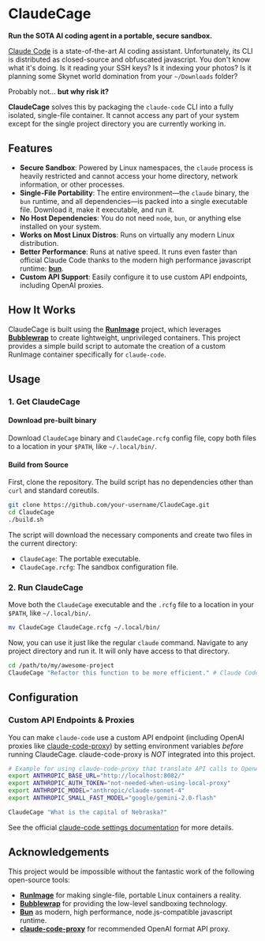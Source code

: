 # ClaudeCage

**Run the SOTA AI coding agent in a portable, secure sandbox.**

[Claude Code](https://github.com/anthropics/claude-code) is a state-of-the-art AI coding assistant. Unfortunately, its CLI is distributed as closed-source and obfuscated javascript. You don't know what it's doing. Is it reading your SSH keys? Is it indexing your photos? Is it planning some Skynet world domination from your `~/Downloads` folder?

Probably not... **but why risk it?**

**ClaudeCage** solves this by packaging the `claude-code` CLI into a fully isolated, single-file container. It cannot access any part of your system except for the single project directory you are currently working in.

## Features

- **Secure Sandbox**: Powered by Linux namespaces, the `claude` process is heavily restricted and cannot access your home directory, network information, or other processes.
- **Single-File Portability**: The entire environment—the `claude` binary, the `bun` runtime, and all dependencies—is packed into a single executable file. Download it, make it executable, and run it.
- **No Host Dependencies**: You do not need `node`, `bun`, or anything else installed on your system.
- **Works on Most Linux Distros**: Runs on virtually any modern Linux distribution.
- **Better Performance**: Runs at native speed. It runs even faster than official Claude Code thanks to the modern high performance javascript runtime: [**bun**](https://github.com/oven-sh/bun).
- **Custom API Support**: Easily configure it to use custom API endpoints, including OpenAI proxies.

## How It Works

ClaudeCage is built using the [**RunImage**](https://github.com/VHSgunzo/runimage) project, which leverages [**Bubblewrap**](https://github.com/containers/bubblewrap) to create lightweight, unprivileged containers. This project provides a simple build script to automate the creation of a custom RunImage container specifically for `claude-code`.

## Usage

### 1. Get ClaudeCage

#### Download pre-built binary

Download `ClaudeCage` binary and `ClaudeCage.rcfg` config file, copy both files to a location in your `$PATH`, like `~/.local/bin/`.

#### Build from Source

First, clone the repository. The build script has no dependencies other than `curl` and standard coreutils.

```bash
git clone https://github.com/your-username/ClaudeCage.git
cd ClaudeCage
./build.sh
```

The script will download the necessary components and create two files in the current directory:

- `ClaudeCage`: The portable executable.
- `ClaudeCage.rcfg`: The sandbox configuration file.

### 2. Run ClaudeCage

Move both the `ClaudeCage` executable and the `.rcfg` file to a location in your `$PATH`, like `~/.local/bin/`.

```bash
mv ClaudeCage ClaudeCage.rcfg ~/.local/bin/
```

Now, you can use it just like the regular `claude` command. Navigate to any project directory and run it. It will only have access to that directory.

```bash
cd /path/to/my/awesome-project
ClaudeCage "Refactor this function to be more efficient." # Claude Code now has access to this directory only
```

## Configuration

### Custom API Endpoints & Proxies

You can make `claude-code` use a custom API endpoint (including OpenAI proxies like [claude-code-proxy](https://github.com/fuergaosi233/claude-code-proxy)) by setting environment variables _before_ running ClaudeCage. claude-code-proxy is _NOT_ integrated into this project.

```bash
# Example for using claude-code-proxy that translate API calls to OpenAI API format.
export ANTHROPIC_BASE_URL="http://localhost:8082/"
export ANTHROPIC_AUTH_TOKEN="not-needed-when-using-local-proxy"
export ANTHROPIC_MODEL="anthropic/claude-sonnet-4"
export ANTHROPIC_SMALL_FAST_MODEL="google/gemini-2.0-flash"

ClaudeCage "What is the capital of Nebraska?"
```

See the official [claude-code settings documentation](https://docs.anthropic.com/en/docs/claude-code/settings#environment-variables) for more details.

## Acknowledgements

This project would be impossible without the fantastic work of the following open-source tools:

- [**RunImage**](https://github.com/VHSgunzo/runimage) for making single-file, portable Linux containers a reality.
- [**Bubblewrap**](https://github.com/containers/bubblewrap) for providing the low-level sandboxing technology.
- [**Bun**](https://github.com/oven-sh/bun) as modern, high performance, node.js-compatible javascript runtime.
- [**claude-code-proxy**](https://github.com/fuergaosi233/claude-code-proxy) for recommended OpenAI format API proxy.
